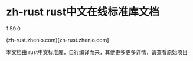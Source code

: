 # zh-rust rust中文在线标准库文档

1.59.0

(zh-rust.zhenio.com)[zh-rust.zhenio.com]

本文档由 rust中文标准库，自行编译而来，其他更多更多详情，请查看原始项目

